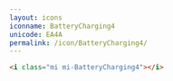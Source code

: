 ```yaml
---
layout: icons
iconname: BatteryCharging4
unicode: EA4A
permalink: /icon/BatteryCharging4/
---
```


``` html
<i class="mi mi-BatteryCharging4"></i>
```
